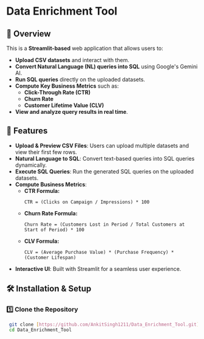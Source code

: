 # Data Enrichment Tool

## 🚀 Overview
This is a **Streamlit-based** web application that allows users to:
- **Upload CSV datasets** and interact with them.
- **Convert Natural Language (NL) queries into SQL** using Google's Gemini AI.
- **Run SQL queries** directly on the uploaded datasets.
- **Compute Key Business Metrics** such as:
  - **Click-Through Rate (CTR)**
  - **Churn Rate**
  - **Customer Lifetime Value (CLV)**
- **View and analyze query results in real time**.

## 📌 Features
- **Upload & Preview CSV Files**: Users can upload multiple datasets and view their first few rows.
- **Natural Language to SQL**: Convert text-based queries into SQL queries dynamically.
- **Execute SQL Queries**: Run the generated SQL queries on the uploaded datasets.
- **Compute Business Metrics**:
  - **CTR Formula:**
    ```
    CTR = (Clicks on Campaign / Impressions) * 100
    ```
  - **Churn Rate Formula:**
    ```
    Churn Rate = (Customers Lost in Period / Total Customers at Start of Period) * 100
    ```
  - **CLV Formula:**
    ```
    CLV = (Average Purchase Value) * (Purchase Frequency) * (Customer Lifespan)
    ```
- **Interactive UI**: Built with Streamlit for a seamless user experience.

## 🛠️ Installation & Setup
### 1️⃣ Clone the Repository
```sh
 git clone [https://github.com/AnkitSingh1211/Data_Enrichment_Tool.git]
 cd Data_Enrichment_Tool
